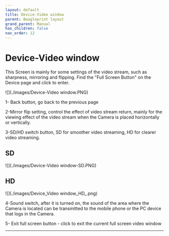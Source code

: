 ```yaml
---
layout: default
title: Device-Video window
parent: Beagleprint layout
grand_parent: Manual
has_children: false
nav_order: 12
---
```


# Device-Video window

This Screen is mainly for some settings of the video stream, such as sharpness, mirroring and flipping. Find the "Full Screen Button" on the Device page and click to enter.

![](./images/Device-Video window.PNG)

1- Back button, go back to the previous page

2-Mirror flip setting, control the effect of video stream return, mainly for the viewing effect of the video stream when the Camera is placed horizontally or vertically.

3-SD/HD switch button, SD for smoother video streaming, HD for clearer video streaming.

## SD
![](./images/Device-Video window-SD.PNG)

## HD
![](./images/Device_Video window_HD_.png)


4-Sound switch, after it is turned on, the sound of the area where the Camera is located can be transmitted to the mobile phone or the PC device that logs in the Camera.

5- Exit full screen button - click to exit the current full screen video window



---

